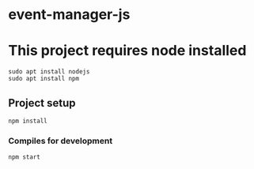 # event-manager-js

# This project requires node installed
```
sudo apt install nodejs
sudo apt install npm
```

## Project setup
```
npm install
```

### Compiles for development
```
npm start
```
